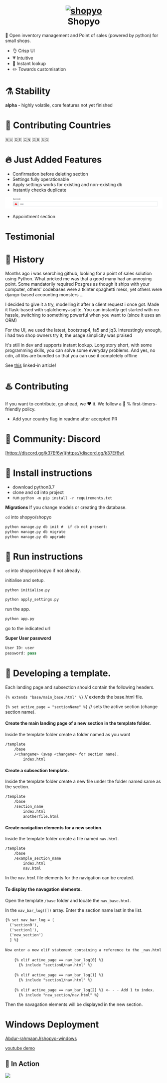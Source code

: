 <h1 align="center">
  <br>
  <a href="https://github.com/Abdur-rahmaanJ"><img src="https://github.com/Abdur-rahmaanJ/shopyo/blob/master/shopyo.png" alt="shopyo" width="300px" height="300px"></a>
  <br>
  Shopyo
  <br>
</h1>

🎁 Open inventory management  and Point of sales (powered by python) for small shops. 

- :ok_hand: Crisp UI
- :heartpulse: Intuitive
- :sparkler: Instant lookup
- :pencil2: Towards customisation

# ⚗️ Stability

**alpha** - highly volatile, core features not yet finished

# 💌 Contributing Countries

🇲🇺 🇩🇪 🇨🇳 🇬🇧 🇸🇬

# 🔥 Just Added Features

- Confirmation before deleting section
- Settings fully operationable
- Apply settings works for existing and non-existing db
- Instantly checks duplicate

![](screenshots/shopyoduplicatecheck.png)

- Appointment section

# Testimonial

  

# 📖 History

Months ago i was searching github, looking for a point of sales solution using Python. What pricked me was that a good many had an annoying point. Some mandatorily required Posgres as though it ships with your computer, others' codebases were a tkinter spaghetti mess, yet others were django-based accounting monsters ...

I decided to give it a try, modelling it after a client request i once got. Made it flask-based with sqlalchemy+sqlite. You can instantly get started with no hassle, switching to something powerful when you want to (since it uses an ORM)

For the UI, we used the latest, bootstrap4, fa5 and jq3. Interestingly enough, i had two shop owners try it, the usage simplicity was praised

It's still in dev and supports instant lookup. Long story short, with some programming skills, you can solve some everyday problems. And yes, no cdn, all libs are bundled so that you can use it completely offline

See [this](https://www.linkedin.com/feed/update/urn:li:activity:6551367967978979328) linked-in article!

# ♨️ Contributing

If you want to contribute, go ahead, we ❤️ it. We follow a 💯 % first-timers-friendly policy.

- Add your country flag in readme after accepted PR

# 💬 Community: Discord
[https://discord.gg/k37Ef6w](https://discord.gg/k37Ef6w)

# 🔧 Install instructions

- download python3.7
- clone and cd into project
- run ```python -m pip install -r requirements.txt```

**Migrations**
If you change models or creating the database.

``cd`` into shopyo/shopyo

```
python manage.py db init #  if db not present:
python manage.py db migrate
python manage.py db upgrade
```

# 👟 Run instructions

``cd`` into shopyo/shopyo if not already.

initialise and setup.

```python
python initialise.py
```

```python
python apply_settings.py
```

run the app.

```python
python app.py 
```

go to the indicated url

**Super User password**

```python
User ID: user 
password: pass
```

# :construction: Developing a template.

Each landing page and subsection should contain the following headers.


``{% extends "base/main_base.html" %}`` //  extends the base.html file.

``{% set active_page = "sectionName" %}`` // sets the active section (change section name).



#### Create the main landing page of a new section in the template folder.

Inside the template folder create a folder named as you want

```
/template
    /base
    /<changeme> (swap <changeme> for section name).
        index.html
```

#### Create a subsection template.

Inside the template folder create a new file under the folder named same as the section.

```
/template 
    /base
    /section_name
        index.html
        anotherfile.html 
```

#### Create navigation elements for a new section.


Inside the template folder create a file named ``nav.html``.

```
/template
    /base
    /example_section_name
        index.html
        nav.html
```

In the  ```nav.html```  file elements for the navigation can be created.


#### To display the navagation elements.

Open the template ``/base`` folder and locate the ``nav_base.html``.

In the ``nav_bar_log([])`` array. Enter the section name last in the list.


```python3
{% set nav_bar_log = [
  ('section0'),
  ('section1'),
  ('new_section')
  ] %}

Now enter a new elif statement containing a reference to the _nav.html

    {% elif active_page == nav_bar_log[0] %}
      {% include "section0/nav.html" %}
      
    {% elif active_page == nav_bar_log[1] %}
      {% include "section1/nav.html" %}

    {% elif active_page == nav_bar_log[2] %} <- - - Add 1 to index.
      {% include "new_section/nav.html" %}
```

Then the navagation elements will be displayed in the new section.

# Windows Deployment

[Abdur-rahmaanJ/shopyo-windows](https://github.com/Abdur-rahmaanJ/shopyo-windows)

[youtube demo](https://youtu.be/fOUEyuMgZ0U)

## 🍳 In Action
![](shopyo_min.gif)



